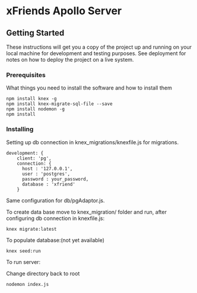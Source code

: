 # xFriends Apollo Server

## Getting Started

These instructions will get you a copy of the project up and running on your local machine for development and testing purposes. See deployment for notes on how to deploy the project on a live system.

### Prerequisites

What things you need to install the software and how to install them

```
npm install knex -g
npm install knex-migrate-sql-file --save
npm install nodemon -g
npm install
```
### Installing

Setting up db connection in knex_migrations/knexfile.js for migrations.

```
development: {
    client: 'pg',
    connection: {
      host : '127.0.0.1',
      user : 'postgres',
      password : your_password,
      database : 'xfriend'
    }
```
Same configuration for db/pgAdaptor.js.

To create data base move to knex_migration/ folder and run, after configuring db connection in knexfile.js:

```
knex migrate:latest
```
To populate database:(not yet available)

```
knex seed:run
```

To run server:

Change directory back to root

```
nodemon index.js

```
